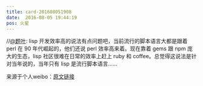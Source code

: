 ```yaml
---
title: card-201608051908
date:  2016-08-05 19:44:19
pos: 火星
---
```

//<a href='/n/题叶'>@题叶</a>: lisp 开发效率高的说法有点问题吧，当前流行的脚本语言大都是跟着 perl 在 90 年代崛起的，他们还说 perl 效率高来着。现在靠着 gems 跟 npm 庞大的生态，lisp 社区很难在日常的效率上赶上 ruby 和 coffee。总觉得这说法是针对当年说的，当年只有 lisp 是流行脚本语言……

来源于个人weibo：[原文链接](https://m.weibo.cn/status/E2bgrjao8?mblogid=E2bgrjao8)